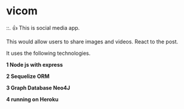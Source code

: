  # vicom
::.
:+1: 
This is social media app.

This would allow users to share images and videos.
React to the post.

It uses the following technologies.

**1 Node js with express**

**2 Sequelize ORM**

**3 Graph Database Neo4J**

**4 running on Heroku**
